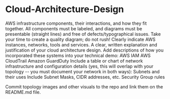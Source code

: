 # Cloud-Architecture-Design

AWS infrastructure components, their interactions, and how they fit together.
All components must be labeled, and diagrams must be presentable (straight lines) and free of defects/typographical issues. Take your time to create a quality diagram; do not rush!
Clearly indicate AWS instances, networks, tools and services.
A clear, written explanation and justification of your cloud architecture design.
Add descriptions of how you incorporated these systems into your technical demo:
AWS IAM
AWS CloudTrail
Amazon GuardDuty
Include a table or chart of network infrastructure and configuration details (yes, this will overlap with your topology -- you must document your network in both ways):
Subnets and their uses
Include Subnet Masks, CIDR addresses, etc.
Security Group rules



Commit topology images and other visuals to the repo and link them on the README.md file.
